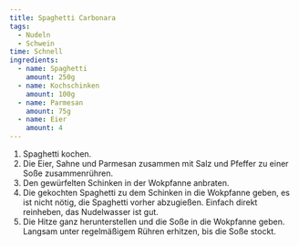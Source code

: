 ```yaml
---
title: Spaghetti Carbonara
tags:
  - Nudeln
  - Schwein
time: Schnell
ingredients:
  - name: Spaghetti
    amount: 250g
  - name: Kochschinken
    amount: 100g
  - name: Parmesan
    amount: 75g
  - name: Eier
    amount: 4
---
```

1. Spaghetti kochen. 
2. Die Eier, Sahne und Parmesan zusammen mit Salz und Pfeffer zu einer Soße
   zusammenrühren.
3. Den gewürfelten Schinken in der Wokpfanne anbraten.
4. Die gekochten Spaghetti zu dem Schinken in die Wokpfanne geben, es ist nicht
   nötig, die Spaghetti vorher abzugießen. Einfach direkt reinheben, das
   Nudelwasser ist gut.
5. Die Hitze ganz herunterstellen und die Soße in die Wokpfanne geben. Langsam
   unter regelmäßigem Rühren erhitzen, bis die Soße stockt.
